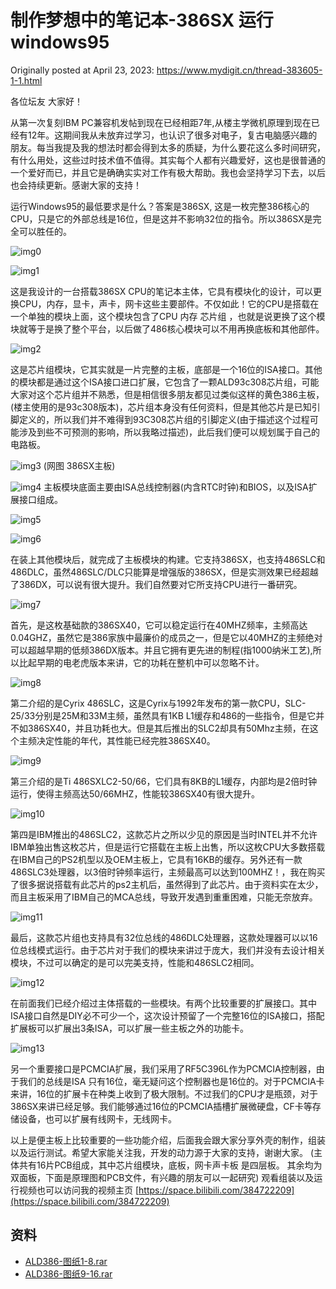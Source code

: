 # 制作梦想中的笔记本-386SX 运行windows95

Originally posted at April 23, 2023:
https://www.mydigit.cn/thread-383605-1-1.html

各位坛友 大家好！

从第一次复刻IBM PC兼容机发帖到现在已经相距7年,从楼主学微机原理到现在已经有12年。这期间我从未放弃过学习，也认识了很多对电子，复古电脑感兴趣的朋友。每当我提及我的想法时都会得到太多的质疑，为什么要花这么多时间研究，有什么用处，这些过时技术值不值得。其实每个人都有兴趣爱好，这也是很普通的一个爱好而已，并且它是确确实实对工作有极大帮助。我也会坚持学习下去，以后也会持续更新。感谢大家的支持！

运行Windows95的最低要求是什么？答案是386SX, 这是一枚完整386核心的CPU，只是它的外部总线是16位，但是这并不影响32位的指令。所以386SX是完全可以胜任的。

![img0](images\20230423_00.png)

![img1](images\20230423_01.png)

这是我设计的一台搭载386SX CPU的笔记本主体，它具有模块化的设计，可以更换CPU，内存，显卡，声卡，网卡这些主要部件。不仅如此！它的CPU是搭载在一个单独的模块上面，这个模块包含了CPU 内存 芯片组 ，也就是说更换了这个模块就等于是换了整个平台，以后做了486核心模块可以不用再换底板和其他部件。

![img2](images\20230423_02.jpg)

这是芯片组模块，它其实就是一片完整的主板，底部是一个16位的ISA接口。其他的模块都是通过这个ISA接口进口扩展，它包含了一颗ALD93c308芯片组，可能大家对这个芯片组并不熟悉，但是相信很多朋友都见过类似这样的黄色386主板，(楼主使用的是93c308版本)，芯片组本身没有任何资料，但是其他芯片是已知引脚定义的，所以我们并不难得到93C308芯片组的引脚定义(由于描述这个过程可能涉及到些不可预测的影响，所以我略过描述)，此后我们便可以规划属于自己的电路板。

![img3](images\20230423_03.png)
(网图 386SX主板)

![img4](images\20230423_04.jpg)
主板模块底面主要由ISA总线控制器(内含RTC时钟)和BIOS，以及ISA扩展接口组成。

![img5](images\20230423_05.jpg)

![img6](images\20230423_06.jpg)

在装上其他模块后，就完成了主板模块的构建。它支持386SX，也支持486SLC和486DLC，虽然486SLC/DLC只能算是增强版的386SX，但是实测效果已经超越了386DX，可以说有很大提升。我们自然要对它所支持CPU进行一番研究。

![img7](images\20230423_07.png)

首先，是这枚基础款的386SX40，它可以稳定运行在40MHZ频率，主频高达0.04GHZ，虽然它是386家族中最廉价的成员之一，但是它以40MHZ的主频绝对可以超越早期的低频386DX版本。并且它拥有更先进的制程(指1000纳米工艺),所以比起早期的电老虎版本来讲，它的功耗在整机中可以忽略不计。

![img8](images\20230423_08.jpg)

第二介绍的是Cyrix 486SLC，这是Cyrix与1992年发布的第一款CPU，SLC-25/33分别是25M和33M主频，虽然具有1KB L1缓存和486的一些指令，但是它并不如386SX40，并且功耗也大。但是其后推出的SLC2却具有50Mhz主频，在这个主频决定性能的年代，其性能已经完胜386SX40。

![img9](images\20230423_09.png)

第三介绍的是Ti 486SXLC2-50/66，它们具有8KB的L1缓存，内部均是2倍时钟运行，使得主频高达50/66MHZ，性能较386SX40有很大提升。

![img10](images\20230423_10.png)

第四是IBM推出的486SLC2，这款芯片之所以少见的原因是当时INTEL并不允许IBM单独出售这枚芯片，但是运行它搭载在主板上出售，所以这枚CPU大多数搭载在IBM自己的PS2机型以及OEM主板上，它具有16KB的缓存。另外还有一款486SLC3处理器，以3倍时钟频率运行，主频最高可以达到100MHZ！，我在购买了很多据说搭载有此芯片的ps2主机后，虽然得到了此芯片。由于资料实在太少，而且主板采用了IBM自己的MCA总线，导致开发遇到重重困难，只能无奈放弃。

![img11](images\20230423_11.jpg)

最后，这款芯片组也支持具有32位总线的486DLC处理器，这款处理器可以以16位总线模式运行。由于芯片对于我们的模块来讲过于庞大，我们并没有去设计相关模块，不过可以确定的是可以完美支持，性能和486SLC2相同。

![img12](images\20230423_12.png)

在前面我们已经介绍过主体搭载的一些模块。有两个比较重要的扩展接口。其中ISA接口自然是DIY必不可少一个，这次设计预留了一个完整16位的ISA接口，搭配扩展板可以扩展出3条ISA，可以扩展一些主板之外的功能卡。

![img13](images\20230423_13.png)

另一个重要接口是PCMCIA扩展，我们采用了RF5C396L作为PCMCIA控制器，由于我们的总线是ISA 只有16位，毫无疑问这个控制器也是16位的。对于PCMCIA卡来讲，16位的扩展卡在种类上收到了极大限制。不过我们的CPU才是瓶颈，对于386SX来讲已经足够。我们能够通过16位的PCMCIA插槽扩展微硬盘，CF卡等存储设备，也可以扩展有线网卡，无线网卡。

以上是便主板上比较重要的一些功能介绍，后面我会跟大家分享外壳的制作，组装以及运行测试。希望大家能关注我，开发的动力源于大家的支持，谢谢大家。
(主体共有16片PCB组成，其中芯片组模块，底板，网卡声卡板 是四层板。 其余均为双面板，下面是原理图和PCB文件，有兴趣的朋友可以一起研究)
观看组装以及运行视频也可以访问我的视频主页 [https://space.bilibili.com/384722209](https://space.bilibili.com/384722209)

## 资料
- [ALD386-图纸1-8.rar](attachment\20230423_ALD386-blueprint1-8.rar)
- [ALD386-图纸9-16.rar](attachment\20230423_ALD386-blueprint9-16.rar)